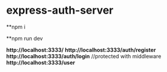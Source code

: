 # express-auth-server
 
**npm i 

**npm run dev

**http://localhost:3333/**
**http://localhost:3333/auth/register**
**http://localhost:3333/auth/login**
//protected with middleware 
**http://localhost:3333/user**
